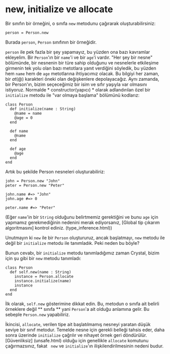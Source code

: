 # new, initialize ve allocate

Bir sınıfın bir örneğini, o sınıfa `new` metodunu çağırarak oluşturabilirsiniz:

```
person = Person.new
```

Burada `person`, `Person` sınıfının bir örneğidir.

`person` ile pek fazla bir şey yapamayız, bu yüzden ona bazı kavramlar ekleyelim. Bir `Person`'ın bir `name`'i ve bir `age`'i vardır. "Her şey bir nesne" bölümünde, bir nesnenin bir türe sahip olduğunu ve nesnelerle etkileşime girmenin tek yolu olan bazı metotlara yanıt verdiğini söyledik, bu yüzden hem `name` hem de `age` metotlarına ihtiyacımız olacak. Bu bilgiyi her zaman, bir *at*(@) karakteri öneki olan değişkenlere depolayacağız. Aynı zamanda, bir Person'ın, bizim seçeceğimiz bir isim ve sıfır yaşıyla var olmasını istiyoruz. Normalde * constructor(yapıcı) * olarak adlandırılan özel bir `initialize` metodu ile "var olmaya başlama" bölümünü kodlarız:

```crystal
class Person
  def initialize(name : String)
    @name = name
    @age = 0
  end

  def name
    @name
  end

  def age
    @age
  end
end
```

Artık bu şekilde Person nesneleri oluşturabiliriz:

```crystal
john = Person.new "John"
peter = Person.new "Peter"

john.name #=> "John"
john.age #=> 0

peter.name #=> "Peter"
```

(Eğer `name`'in bir `String` olduğunu belirtmemiz gerektiğini ve bunu `age` için yapmamız gerekmediğinin nedenini merak ediyorsanız, [Global tip çıkarım algoritmasını] kontrol ediniz. (type_inference.html))

Unutmayın ki `new` ile bir `Person` oluştururuz, ancak başlatmayı, `new` metodu ile değil bir `initialize` metodu ile tanımladık. Peki neden bu böyle?

Bunun cevabı, bir `initialize` metodu tanımladığımız zaman Crystal, bizim için şu gibi bir `new` metodu tanımladı:

```crystal
class Person
  def self.new(name : String)
    instance = Person.allocate
    instance.initialize(name)
    instance
  end
end
```

İlk olarak, `self.new` gösterimine dikkat edin. Bu, metodun o sınıfa ait belirli örneklere değil ** sınıfa ** yani `Person`'a ait olduğu anlamına gelir. Bu sebeple `Person.new` yapabiliriz.

İkincisi, `allocate`, verilen tipe ait başlatılmamış nesneyi yaratan düşük seviye bir sınıf metodur. Temelde nesne için gerekli belleği tahsis eder, daha sonra üzerinde `initialize` çağrılır ve nihayet örnek geri döndürülür. [Güvenliksiz] (unsafe.html) olduğu için genellikle `allocate` komutunu çağırmazsınız, fakat ` new` ve `initialize`'ın ilişkilendirilmesinin nedeni budur.
